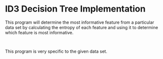 # ID3 Decision Tree Implementation 

This program will determine the most informative feature from a particular data set by calculating the entropy of each feature
and using it to determine which feature is most informative. 

<br> 

This program is very specific to the given data set. 

